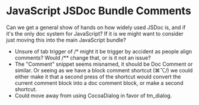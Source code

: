 # JavaScript JSDoc Bundle Comments

Can we get a general show of hands on how widely used JSDoc is, and if it's the only doc system for JavaScript? If it is we might want to consider just moving this into the main JavaScript bundle?

* Unsure of tab trigger of /* might it be trigger by accident as people align comments? Would /** change that, or is it not an issue?
* The "Comment" snippet seems misnamed, it should be Doc Comment or similar. Or seeing as we have a block comment shortcut (⌘⌥/) we could either make it that a second press of the shortcut would convert the current comment block into a doc comment block, or make a second shortcut.
* Could move away from using CocoaDialog in favor of tm_dialog.
